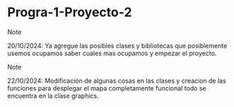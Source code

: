 # Progra-1-Proyecto-2
> [!NOTE]
> 20/10/2024: Ya agregue las posibles clases y bibliotecas que posiblemente usemos ocupamos saber cuales mas ocupamos y empezar el proyecto.

> [!NOTE]
> 22/10/2024: Modificación de algunas cosas en las clases y creacion de las funciones para desplegar el mapa completamente funcional todo se encuentra en la clase graphics.
